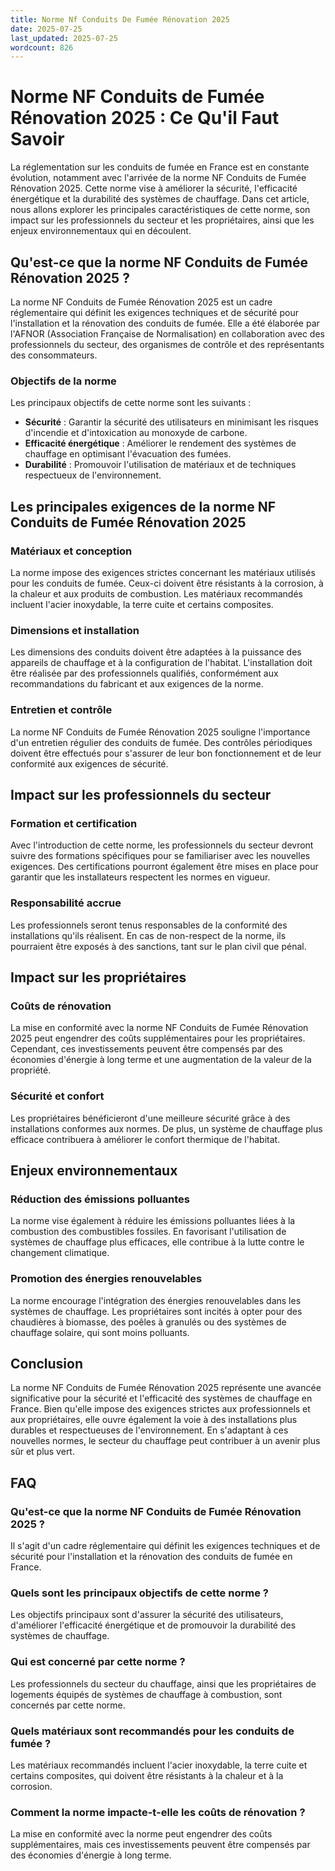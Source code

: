 ```yaml
---
title: Norme Nf Conduits De Fumée Rénovation 2025
date: 2025-07-25
last_updated: 2025-07-25
wordcount: 826
---
```


# Norme NF Conduits de Fumée Rénovation 2025 : Ce Qu'il Faut Savoir

La réglementation sur les conduits de fumée en France est en constante évolution, notamment avec l'arrivée de la norme NF Conduits de Fumée Rénovation 2025. Cette norme vise à améliorer la sécurité, l'efficacité énergétique et la durabilité des systèmes de chauffage. Dans cet article, nous allons explorer les principales caractéristiques de cette norme, son impact sur les professionnels du secteur et les propriétaires, ainsi que les enjeux environnementaux qui en découlent.

## Qu'est-ce que la norme NF Conduits de Fumée Rénovation 2025 ?

La norme NF Conduits de Fumée Rénovation 2025 est un cadre réglementaire qui définit les exigences techniques et de sécurité pour l'installation et la rénovation des conduits de fumée. Elle a été élaborée par l'AFNOR (Association Française de Normalisation) en collaboration avec des professionnels du secteur, des organismes de contrôle et des représentants des consommateurs.

### Objectifs de la norme

Les principaux objectifs de cette norme sont les suivants :

- **Sécurité** : Garantir la sécurité des utilisateurs en minimisant les risques d'incendie et d'intoxication au monoxyde de carbone.
- **Efficacité énergétique** : Améliorer le rendement des systèmes de chauffage en optimisant l'évacuation des fumées.
- **Durabilité** : Promouvoir l'utilisation de matériaux et de techniques respectueux de l'environnement.

## Les principales exigences de la norme NF Conduits de Fumée Rénovation 2025

### Matériaux et conception

La norme impose des exigences strictes concernant les matériaux utilisés pour les conduits de fumée. Ceux-ci doivent être résistants à la corrosion, à la chaleur et aux produits de combustion. Les matériaux recommandés incluent l'acier inoxydable, la terre cuite et certains composites.

### Dimensions et installation

Les dimensions des conduits doivent être adaptées à la puissance des appareils de chauffage et à la configuration de l'habitat. L'installation doit être réalisée par des professionnels qualifiés, conformément aux recommandations du fabricant et aux exigences de la norme.

### Entretien et contrôle

La norme NF Conduits de Fumée Rénovation 2025 souligne l'importance d'un entretien régulier des conduits de fumée. Des contrôles périodiques doivent être effectués pour s'assurer de leur bon fonctionnement et de leur conformité aux exigences de sécurité.

## Impact sur les professionnels du secteur

### Formation et certification

Avec l'introduction de cette norme, les professionnels du secteur devront suivre des formations spécifiques pour se familiariser avec les nouvelles exigences. Des certifications pourront également être mises en place pour garantir que les installateurs respectent les normes en vigueur.

### Responsabilité accrue

Les professionnels seront tenus responsables de la conformité des installations qu'ils réalisent. En cas de non-respect de la norme, ils pourraient être exposés à des sanctions, tant sur le plan civil que pénal.

## Impact sur les propriétaires

### Coûts de rénovation

La mise en conformité avec la norme NF Conduits de Fumée Rénovation 2025 peut engendrer des coûts supplémentaires pour les propriétaires. Cependant, ces investissements peuvent être compensés par des économies d'énergie à long terme et une augmentation de la valeur de la propriété.

### Sécurité et confort

Les propriétaires bénéficieront d'une meilleure sécurité grâce à des installations conformes aux normes. De plus, un système de chauffage plus efficace contribuera à améliorer le confort thermique de l'habitat.

## Enjeux environnementaux

### Réduction des émissions polluantes

La norme vise également à réduire les émissions polluantes liées à la combustion des combustibles fossiles. En favorisant l'utilisation de systèmes de chauffage plus efficaces, elle contribue à la lutte contre le changement climatique.

### Promotion des énergies renouvelables

La norme encourage l'intégration des énergies renouvelables dans les systèmes de chauffage. Les propriétaires sont incités à opter pour des chaudières à biomasse, des poêles à granulés ou des systèmes de chauffage solaire, qui sont moins polluants.

## Conclusion

La norme NF Conduits de Fumée Rénovation 2025 représente une avancée significative pour la sécurité et l'efficacité des systèmes de chauffage en France. Bien qu'elle impose des exigences strictes aux professionnels et aux propriétaires, elle ouvre également la voie à des installations plus durables et respectueuses de l'environnement. En s'adaptant à ces nouvelles normes, le secteur du chauffage peut contribuer à un avenir plus sûr et plus vert.

## FAQ

### Qu'est-ce que la norme NF Conduits de Fumée Rénovation 2025 ?

Il s'agit d'un cadre réglementaire qui définit les exigences techniques et de sécurité pour l'installation et la rénovation des conduits de fumée en France.

### Quels sont les principaux objectifs de cette norme ?

Les objectifs principaux sont d'assurer la sécurité des utilisateurs, d'améliorer l'efficacité énergétique et de promouvoir la durabilité des systèmes de chauffage.

### Qui est concerné par cette norme ?

Les professionnels du secteur du chauffage, ainsi que les propriétaires de logements équipés de systèmes de chauffage à combustion, sont concernés par cette norme.

### Quels matériaux sont recommandés pour les conduits de fumée ?

Les matériaux recommandés incluent l'acier inoxydable, la terre cuite et certains composites, qui doivent être résistants à la chaleur et à la corrosion.

### Comment la norme impacte-t-elle les coûts de rénovation ?

La mise en conformité avec la norme peut engendrer des coûts supplémentaires, mais ces investissements peuvent être compensés par des économies d'énergie à long terme.